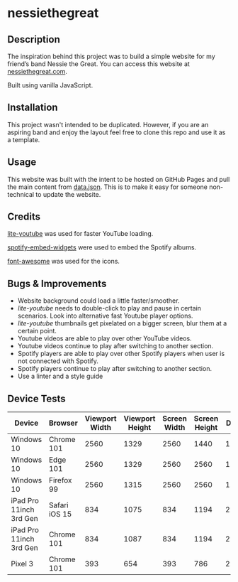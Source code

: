 # nessiethegreat

## Description

The inspiration behind this project was to build a simple website for my friend’s band Nessie the Great. You can access this website at [nessiethegreat.com](https://www.nessiethegreat.com).

Built using vanilla JavaScript.

## Installation

This project wasn't intended to be duplicated. However, if you are an aspiring band and enjoy the layout feel free to clone this repo and use it as a template.

## Usage

This website was built with the intent to be hosted on GitHub Pages and pull the main content from [data.json](./data/data.json). This is to make it easy for someone non-technical to update the website.

## Credits

[lite-youtube](https://github.com/paulirish/lite-youtube-embed) was used for faster YouTube loading.

[spotify-embed-widgets](https://developer.spotify.com/documentation/widgets/generate/embed/) were used to embed the Spotify albums.

[font-awesome](https://fontawesome.com/v4/icons/) was used for the icons.

## Bugs & Improvements

- Website background could load a little faster/smoother.
- *lite-youtube* needs to double-click to play and pause in certain scenarios. Look into alternative fast Youtube player options.
- *lite-youtube* thumbnails get pixelated on a bigger screen, blur them at a certain point.
- Youtube videos are able to play over other YouTube videos.
- Youtube videos continue to play after switching to another section.
- Spotify players are able to play over other Spotify players when user is not connected with Spotify.
- Spotify players continue to play after switching to another section.
- Use a linter and a style guide

## Device Tests

| Device                  | Browser       | Viewport Width | Viewport Height | Screen Width | Screen Height | DPR  | Default View | Alt View                         | Notes                                                |
|-------------------------|---------------|----------------|-----------------|--------------|---------------|------|--------------|----------------------------------|------------------------------------------------------|
| Windows 10              | Chrome 101    | 2560           | 1329            | 2560         | 1440          | 1.00 | 5/11/2022     | null                            |                                                      |
| Windows 10              | Edge 101      | 2560           | 1329            | 2560         | 2560          | 1.00 | 5/11/2022     | null                            |                                                      |
| Windows 10              | Firefox 99    | 2560           | 1315            | 2560         | 2560          | 1.00 | 5/11/2022     | null                            |                                                      |
| iPad Pro 11inch 3rd Gen | Safari iOS 15 | 834            | 1075            | 834          | 1194          | 2.00 | 5/11/2022     | 5/11/2022                       |                                                      |
| iPad Pro 11inch 3rd Gen | Chrome 101    | 834            | 1087            | 834          | 1194          | 2.00 | 5/11/2022     | 5/11/2022                       |                                                      |
| Pixel 3                 | Chrome 101    | 393            | 654             | 393          | 786           | 2.75 | 5/11/2022     | 5/11/2022                       |                                                      |